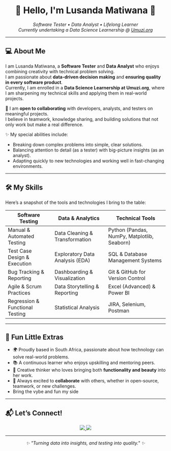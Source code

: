<h1 align="center">🌸 Hello, I'm Lusanda Matiwana 🌸</h1>
<p align="center">
  <em>Software Tester • Data Analyst • Lifelong Learner</em><br/>
  <em>Currently undertaking a Data Science Learnership @ <a href="https://umuzi.org">Umuzi.org</a></em>
</p>

---

## 💻 About Me
I am Lusanda Matiwana, a **Software Tester** and **Data Analyst** who enjoys combining creativity with technical problem solving.  
I am passionate about **data-driven decision making** and **ensuring quality in every software product**.  
Currently, I am enrolled in a **Data Science Learnership at Umuzi.org**, where I am sharpening my technical skills and applying them in real-world projects.  

🤝 I am **open to collaborating** with developers, analysts, and testers on meaningful projects.  
I believe in teamwork, knowledge sharing, and building solutions that not only work but make a real difference.  

✨ My special abilities include:  
- Breaking down complex problems into simple, clear solutions.  
- Balancing attention to detail (as a tester) with big-picture insights (as an analyst).  
- Adapting quickly to new technologies and working well in fast-changing environments.  

---

## 🛠️ My Skills

Here’s a snapshot of the tools and technologies I bring to the table:  

| **Software Testing** | **Data & Analytics** | **Technical Tools** |
|-----------------------|-----------------------|----------------------|
| Manual & Automated Testing | Data Cleaning & Transformation | Python (Pandas, NumPy, Matplotlib, Seaborn) |
| Test Case Design & Execution | Exploratory Data Analysis (EDA) | SQL & Database Management Systems |
| Bug Tracking & Reporting | Dashboarding & Visualization | Git & GitHub for Version Control |
| Agile & Scrum Practices | Data Storytelling & Reporting | Excel (Advanced) & Power BI |
| Regression & Functional Testing | Statistical Analysis | JIRA, Selenium, Postman |

---

## 🌸 Fun Little Extras
- 🌍 Proudly based in South Africa, passionate about how technology can solve real-world problems.  
- 📚 A continuous learner who enjoys upskilling and mentoring peers.  
- 🎨 Creative thinker who loves bringing both **functionality and beauty** into her work.  
- 🤝 Always excited to **collaborate** with others, whether in open-source, teamwork, or new challenges.
- Bring the vybe and fun my side 

---

## 📬 Let’s Connect!
<p align="center">
  <a href="https://www.linkedin.com/in/lusanda-matiwana/" target="_blank">
    <img src="https://img.shields.io/badge/LinkedIn-%230A66C2.svg?style=for-the-badge&logo=linkedin&logoColor=white"/>
  </a>
  <a href="mailto:lusandamatiwana@example.com">
    <img src="https://img.shields.io/badge/Email-D14836?style=for-the-badge&logo=gmail&logoColor=white"/>
  </a>
</p>

---

<p align="center">
  <em>✨ "Turning data into insights, and testing into quality." ✨</em>
</p>
